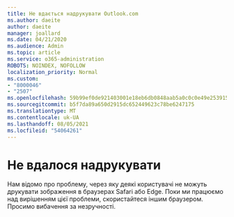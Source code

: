 ```yaml
---
title: Не вдається надрукувати Outlook.com
ms.author: daeite
author: daeite
manager: joallard
ms.date: 04/21/2020
ms.audience: Admin
ms.topic: article
ms.service: o365-administration
ROBOTS: NOINDEX, NOFOLLOW
localization_priority: Normal
ms.custom:
- "8000046"
- "2507"
ms.openlocfilehash: 59b99ef0de921403001e18eb6db0848aab5a0c0c0e49e253915e0bee806dc24b
ms.sourcegitcommit: b5f7da89a650d2915dc652449623c78be6247175
ms.translationtype: MT
ms.contentlocale: uk-UA
ms.lasthandoff: 08/05/2021
ms.locfileid: "54064261"
---
```

# <a name="unable-to-print"></a>Не вдалося надрукувати

Нам відомо про проблему, через яку деякі користувачі не можуть друкувати зображення в браузерах Safari або Edge. Поки ми працюємо над вирішенням цієї проблеми, скористайтеся іншим браузером. Просимо вибачення за незручності.